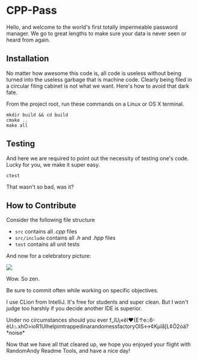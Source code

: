 CPP-Pass
========

Hello, and welcome to the world's first totally impermeable password manager. We go to great lengths to make sure your data is never seen or heard from again.

Installation
------------

No matter how awesome this code is, all code is useless without being turned into the useless garbage that is machine code. Clearly being filed in a circular filing cabinet is not what we want. Here's how to avoid that dark fate.

From the project root, run these commands on a Linux or OS X terminal.

    mkdir build && cd build
    cmake ..
    make all

Testing
-------

And here we are required to point out the necessity of testing one's code. Lucky for you, we make it super easy.

    ctest

That wasn't so bad, was it?

How to Contribute
-----------------

Consider the following file structure

* `src` contains all _.cpp_ files
* `src/include` contains all _.h_ and _.hpp_ files
* `test` contains all unit tests

And now for a celebratory picture:

![](http://static1.gamespot.com/uploads/original/324/3246309/2944516-4166708851-Comme.jpg)

Wow. So zen.

Be sure to commit often while working on specific objectives.

I use CLion from IntelliJ. It's free for students and super clean. But I won't judge too harshly if you decide another IDE is superior.

Under no circumstances should you ever f_îU¡«êI♥{E↑e⌂6-èU⌂.xhO>ìoR1UIhelpimtrappedinarandomessfactoryOIS↔¢KµIå[L¢Ö2óä? \*noise\*

Now that we have all that cleared up, we hope you enjoyed your flight with RandomAndy Readme Tools, and have a nice day!
